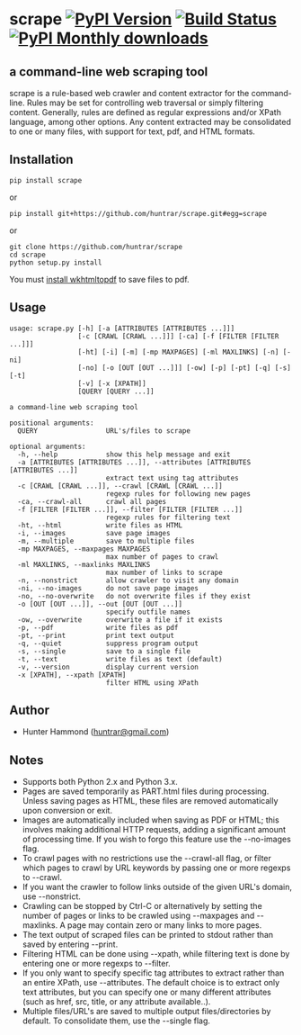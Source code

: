 # scrape [![PyPI Version](https://img.shields.io/pypi/v/scrape.svg)](https://pypi.python.org/pypi/scrape) [![Build Status](https://travis-ci.org/huntrar/scrape.svg?branch=master)](https://travis-ci.org/huntrar/scrape) [![PyPI Monthly downloads](https://img.shields.io/pypi/dm/scrape.svg?style=flat)](https://pypi.python.org/pypi/scrape)

## a command-line web scraping tool

scrape is a rule-based web crawler and content extractor for the command-line. Rules may be set for controlling web traversal or simply filtering content. Generally, rules are defined as regular expressions and/or XPath language, among other options. Any content extracted may be consolidated to one or many files, with support for text, pdf, and HTML formats.

## Installation
    pip install scrape

or

    pip install git+https://github.com/huntrar/scrape.git#egg=scrape

or

    git clone https://github.com/huntrar/scrape
    cd scrape
    python setup.py install

You must [install wkhtmltopdf](https://github.com/pdfkit/pdfkit/wiki/Installing-WKHTMLTOPDF) to save files to pdf.

## Usage
    usage: scrape.py [-h] [-a [ATTRIBUTES [ATTRIBUTES ...]]]
                     [-c [CRAWL [CRAWL ...]]] [-ca] [-f [FILTER [FILTER ...]]]
                     [-ht] [-i] [-m] [-mp MAXPAGES] [-ml MAXLINKS] [-n] [-ni]
                     [-no] [-o [OUT [OUT ...]]] [-ow] [-p] [-pt] [-q] [-s] [-t]
                     [-v] [-x [XPATH]]
                     [QUERY [QUERY ...]]

    a command-line web scraping tool

    positional arguments:
      QUERY                 URL's/files to scrape

    optional arguments:
      -h, --help            show this help message and exit
      -a [ATTRIBUTES [ATTRIBUTES ...]], --attributes [ATTRIBUTES [ATTRIBUTES ...]]
                            extract text using tag attributes
      -c [CRAWL [CRAWL ...]], --crawl [CRAWL [CRAWL ...]]
                            regexp rules for following new pages
      -ca, --crawl-all      crawl all pages
      -f [FILTER [FILTER ...]], --filter [FILTER [FILTER ...]]
                            regexp rules for filtering text
      -ht, --html           write files as HTML
      -i, --images          save page images
      -m, --multiple        save to multiple files
      -mp MAXPAGES, --maxpages MAXPAGES
                            max number of pages to crawl
      -ml MAXLINKS, --maxlinks MAXLINKS
                            max number of links to scrape
      -n, --nonstrict       allow crawler to visit any domain
      -ni, --no-images      do not save page images
      -no, --no-overwrite   do not overwrite files if they exist
      -o [OUT [OUT ...]], --out [OUT [OUT ...]]
                            specify outfile names
      -ow, --overwrite      overwrite a file if it exists
      -p, --pdf             write files as pdf
      -pt, --print          print text output
      -q, --quiet           suppress program output
      -s, --single          save to a single file
      -t, --text            write files as text (default)
      -v, --version         display current version
      -x [XPATH], --xpath [XPATH]
                            filter HTML using XPath

## Author
* Hunter Hammond (huntrar@gmail.com)

## Notes
* Supports both Python 2.x and Python 3.x.
* Pages are saved temporarily as PART.html files during processing. Unless saving pages as HTML, these files are removed automatically upon conversion or exit.
* Images are automatically included when saving as PDF or HTML; this involves making additional HTTP requests, adding a significant amount of processing time. If you wish to forgo this feature use the --no-images flag.
* To crawl pages with no restrictions use the --crawl-all flag, or filter which pages to crawl by URL keywords by passing one or more regexps to --crawl.
* If you want the crawler to follow links outside of the given URL's domain, use --nonstrict.
* Crawling can be stopped by Ctrl-C or alternatively by setting the number of pages or links to be crawled using --maxpages and --maxlinks. A page may contain zero or many links to more pages.
* The text output of scraped files can be printed to stdout rather than saved by entering --print.
* Filtering HTML can be done using --xpath, while filtering text is done by entering one or more regexps to --filter.
* If you only want to specify specific tag attributes to extract rather than an entire XPath, use --attributes. The default choice is to extract only text attributes, but you can specify one or many different attributes (such as href, src, title, or any attribute available..).
* Multiple files/URL's are saved to multiple output files/directories by default. To consolidate them, use the --single flag.

